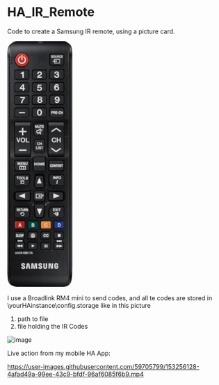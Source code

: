 # HA_IR_Remote
Code to create a Samsung IR remote, using a picture card.

![image](https://github.com/jopdk/HA_IR_Remote/blob/main/samsungremote_150.png)

I use a Broadlink RM4 mini to send codes, and all te codes are stored in \\yourHAinstance\config\.storage like in this picture

1. path to file
2. file holding the IR Codes

![image](https://user-images.githubusercontent.com/59705799/153267548-96595855-8157-4c35-9cad-fda2d035776d.png)



Live action from my mobile HA App:

https://user-images.githubusercontent.com/59705799/153256128-4afad49a-99ee-43c9-bfdf-96af6085f6b9.mp4
